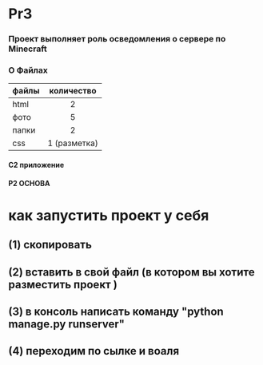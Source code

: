 # Pr3
### Проект выполняет роль осведомления о сервере по Minecraft
### О Файлах 
файлы|количество
|:----|:-------:|
|html|2|
|фото|5|
|папки|2|
|css|1 (разметка)|
#### C2 приложение
#### P2 ОСНОВА
# как запустить проект у себя 
## (1) скопировать  
## (2) вставить в свой файл (в котором вы хотите разместить проект )
## (3) в консоль написать команду "python manage.py runserver"
## (4) переходим по сылке и воаля  
